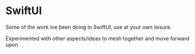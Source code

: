 # SwiftUI
Some of the work Ive been doing in SwiftUI, use at your own leisure.


Experimented with other aspects/ideas to mesh together and move forward upon
